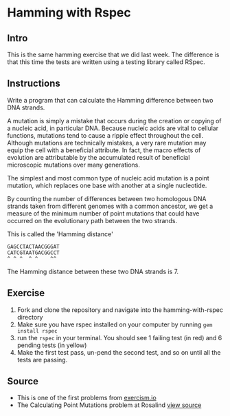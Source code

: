 # Hamming with Rspec

## Intro
This is the same hamming exercise that we did last week. The difference is that this time the tests are written using
a testing library called RSpec.

## Instructions

Write a program that can calculate the Hamming difference between two DNA strands.

A mutation is simply a mistake that occurs during the creation or copying of a nucleic acid, in particular DNA. Because nucleic acids are vital to cellular functions, mutations tend to cause a ripple effect throughout the cell. Although mutations are technically mistakes, a very rare mutation may equip the cell with a beneficial attribute. In fact, the macro effects of evolution are attributable by the accumulated result of beneficial microscopic mutations over many generations.

The simplest and most common type of nucleic acid mutation is a point mutation, which replaces one base with another at a single nucleotide.

By counting the number of differences between two homologous DNA strands taken from different genomes with a common ancestor, we get a measure of the minimum number of point mutations that could have occurred on the evolutionary path between the two strands.

This is called the 'Hamming distance'

    GAGCCTACTAACGGGAT
    CATCGTAATGACGGCCT
    ^ ^ ^  ^ ^    ^^

The Hamming distance between these two DNA strands is 7.

## Exercise

1. Fork and clone the repository and navigate into the hamming-with-rspec directory
1. Make sure you have rspec installed on your computer by running `gem install rspec`
1. run the `rspec` in your terminal. You should see 1 failing test (in red) and 6 pending tests (in yellow)
1. Make the first test pass, un-pend the second test, and so on until all the tests are passing.


## Source

* This is one of the first problems from [exercism.io](http://exercism.io/)
* The Calculating Point Mutations problem at Rosalind [view source](http://rosalind.info/problems/hamm/)
